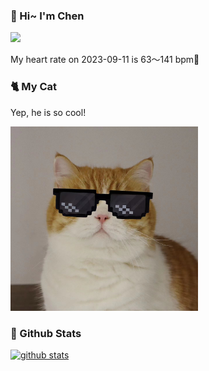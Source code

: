 ### 👋 Hi~ I'm Chen 

![](https://komarev.com/ghpvc/?username=z1cheng&style=flat)

My heart rate on 2023-09-11 is 63～141 bpm💖

### 🐈 My Cat
Yep, he is so cool!

<img src="/images/mycat.jpg" width="300px" />

### 🧐 Github Stats
[![github stats](https://github-readme-stats.vercel.app/api?username=z1cheng&show_icons=true&theme=default)](https://github.com/anuraghazra/github-readme-stats)

